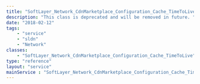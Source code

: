 ```yaml
---
title: "SoftLayer_Network_CdnMarketplace_Configuration_Cache_TimeToLive"
description: "This class is deprecated and will be removed in future. "
date: "2018-02-12"
tags:
    - "service"
    - "sldn"
    - "Network"
classes:
    - "SoftLayer_Network_CdnMarketplace_Configuration_Cache_TimeToLive"
type: "reference"
layout: "service"
mainService : "SoftLayer_Network_CdnMarketplace_Configuration_Cache_TimeToLive"
---
```

